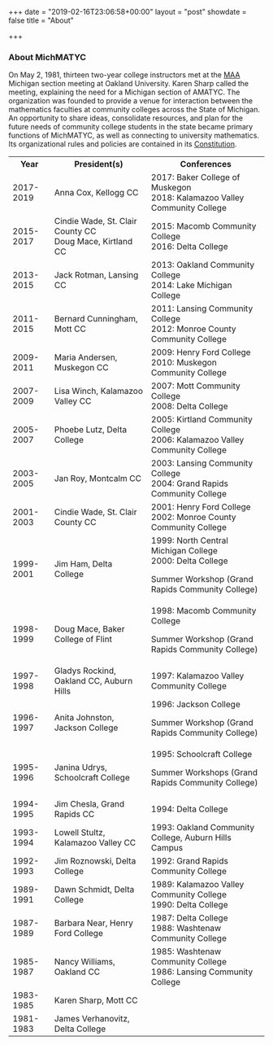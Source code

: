 +++
date = "2019-02-16T23:06:58+00:00"
layout = "post"
showdate = false
title = "About"

+++


### About MichMATYC

On May 2, 1981, thirteen two-year college instructors met at the [MAA](http://sections.maa.org/michigan/) Michigan section meeting at Oakland University. Karen Sharp called the meeting, explaining the need for a Michigan section of AMATYC. The organization was founded to provide a venue for interaction between the mathematics faculties at community colleges across the State of Michigan. An opportunity to share ideas, consolidate resources, and plan for the future needs of community college students in the state became primary functions of MichMATYC, as well as connecting to university mathematics. Its organizational rules and policies are contained in its [Constitution](/uploads/constitution.pdf).

<table class="tg">

<tr>

<th class="tg-c3ow">Year</th>

<th class="tg-c3ow">President(s)</th>

<th class="tg-c3ow">Conferences</th>

</tr>

<tr>

<td class="tg-c3ow">2017-2019</td>

<td class="tg-c3ow">Anna Cox, Kellogg CC</td>

<td class="tg-c3ow">2017: Baker College of Muskegon<br />
2018: Kalamazoo Valley Community College</td>

</tr>

<tr>

<td class="tg-c3ow">2015-2017</td>

<td class="tg-c3ow">Cindie Wade, St. Clair County CC <br/>  
Doug Mace, Kirtland CC</td>

<td class="tg-c3ow">2015: Macomb Community College <br/>  
2016: Delta College</td>

</tr>

<tr>

<td class="tg-c3ow">2013-2015</td>

<td class="tg-c3ow">Jack Rotman, Lansing CC</td>

<td class="tg-c3ow">2013: Oakland Community College <br/>  
2014: Lake Michigan College</td>

</tr>

<tr>

<td class="tg-c3ow">2011-2015</td>

<td class="tg-c3ow">Bernard Cunningham, Mott CC</td>

<td class="tg-c3ow">2011: Lansing Community College<br/>  
2012: Monroe County Community College</td>

</tr>

<tr>

<td class="tg-c3ow">2009-2011</td>

<td class="tg-c3ow">Maria Andersen, Muskegon CC</td>

<td class="tg-c3ow">2009: Henry Ford College <br/>  
2010: Muskegon Community College</td>

</tr>

<tr>

<td class="tg-c3ow">2007-2009</td>

<td class="tg-c3ow">Lisa Winch, Kalamazoo Valley CC</td>

<td class="tg-c3ow">2007: Mott Community College <br/>  
2008: Delta College</td>

</tr>

<tr>

<td class="tg-c3ow">2005-2007</td>

<td class="tg-c3ow">Phoebe Lutz, Delta College</td>

<td class="tg-c3ow">2005: Kirtland Community College <br/>  
2006: Kalamazoo Valley Community College</td>

</tr>

<tr>

<td class="tg-c3ow">2003-2005</td>

<td class="tg-c3ow">Jan Roy, Montcalm CC</td>

<td class="tg-c3ow">2003: Lansing Community College <br/>  
2004: Grand Rapids Community College</td>

</tr>

<tr>

<td class="tg-c3ow">2001-2003</td>

<td class="tg-c3ow">Cindie Wade, St. Clair County CC</td>

<td class="tg-c3ow">2001: Henry Ford College <br/>  
2002: Monroe County Community College</td>

</tr>

<tr>

<td class="tg-c3ow">1999-2001</td>

<td class="tg-c3ow">Jim Ham, Delta College</td>

<td class="tg-c3ow">1999: North Central Michigan College <br/>  
2000: Delta College<br/>

Summer Workshop (Grand Rapids Community College)</td>

</tr>

<tr>

<td class="tg-c3ow">1998-1999</td>

<td class="tg-c3ow">Doug Mace, Baker College of Flint</td>

<td class="tg-c3ow">1998: Macomb Community College <br/>

Summer Workshop (Grand Rapids Community College)</td>

</tr>

<tr>

<td class="tg-c3ow">1997-1998</td>

<td class="tg-c3ow">Gladys Rockind, Oakland CC, Auburn Hills</td>

<td class="tg-c3ow">1997: Kalamazoo Valley Community College</td>

</tr>

<tr>

<td class="tg-c3ow">1996-1997</td>

<td class="tg-c3ow">Anita Johnston, Jackson College</td>

<td class="tg-c3ow">1996: Jackson College <br/>

Summer Workshop (Grand Rapids Community College)</td>

</tr>

<tr>

<td class="tg-c3ow">1995-1996</td>

<td class="tg-c3ow">Janina Udrys, Schoolcraft College</td>

<td class="tg-c3ow">1995: Schoolcraft College <br/>

Summer Workshops (Grand Rapids Community College)</td>

</tr>

<tr>

<td class="tg-c3ow">1994-1995</td>

<td class="tg-c3ow">Jim Chesla, Grand Rapids CC</td>

<td class="tg-c3ow">1994: Delta College</td>

</tr>

<tr>

<td class="tg-c3ow">1993-1994</td>

<td class="tg-c3ow">Lowell Stultz, Kalamazoo Valley CC</td>

<td class="tg-c3ow">1993: Oakland Community College, Auburn Hills Campus</td>

</tr>

<tr>

<td class="tg-c3ow">1992-1993</td>

<td class="tg-c3ow">Jim Roznowski, Delta College</td>

<td class="tg-c3ow">1992: Grand Rapids Community College</td>

</tr>

<tr>

<td class="tg-c3ow">1989-1991</td>

<td class="tg-c3ow">Dawn Schmidt, Delta College</td>

<td class="tg-c3ow">1989: Kalamazoo Valley Community College <br/>  
1990: Delta College</td>

</tr>

<tr>

<td class="tg-c3ow">1987-1989</td>

<td class="tg-c3ow">Barbara Near, Henry Ford College</td>

<td class="tg-c3ow">1987: Delta College <br/>  
1988: Washtenaw Community College</td>

</tr>

<tr>

<td class="tg-c3ow">1985-1987</td>

<td class="tg-c3ow">Nancy Williams, Oakland CC</td>

<td class="tg-c3ow">1985: Washtenaw Community College <br/>  
1986: Lansing Community College</td>

</tr>

<tr>

<td class="tg-c3ow">1983-1985</td>

<td class="tg-c3ow">Karen Sharp, Mott CC</td>

<td class="tg-c3ow"></td>

</tr>

<tr>

<td class="tg-c3ow">1981-1983</td>

<td class="tg-c3ow">James Verhanovitz, Delta College</td>

<td class="tg-c3ow"></td>

</tr>

</table>

<br/>
